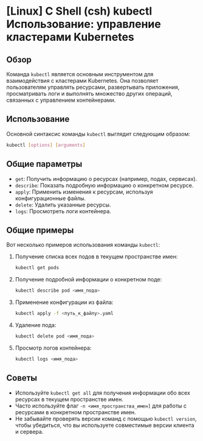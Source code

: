 # [Linux] C Shell (csh) kubectl Использование: управление кластерами Kubernetes

## Обзор
Команда `kubectl` является основным инструментом для взаимодействия с кластерами Kubernetes. Она позволяет пользователям управлять ресурсами, развертывать приложения, просматривать логи и выполнять множество других операций, связанных с управлением контейнерами.

## Использование
Основной синтаксис команды `kubectl` выглядит следующим образом:

```bash
kubectl [options] [arguments]
```

## Общие параметры
- `get`: Получить информацию о ресурсах (например, подах, сервисах).
- `describe`: Показать подробную информацию о конкретном ресурсе.
- `apply`: Применить изменения к ресурсам, используя конфигурационные файлы.
- `delete`: Удалить указанные ресурсы.
- `logs`: Просмотреть логи контейнера.

## Общие примеры
Вот несколько примеров использования команды `kubectl`:

1. Получение списка всех подов в текущем пространстве имен:
   ```bash
   kubectl get pods
   ```

2. Получение подробной информации о конкретном поде:
   ```bash
   kubectl describe pod <имя_пода>
   ```

3. Применение конфигурации из файла:
   ```bash
   kubectl apply -f <путь_к_файлу>.yaml
   ```

4. Удаление пода:
   ```bash
   kubectl delete pod <имя_пода>
   ```

5. Просмотр логов контейнера:
   ```bash
   kubectl logs <имя_пода>
   ```

## Советы
- Используйте `kubectl get all` для получения информации обо всех ресурсах в текущем пространстве имен.
- Часто используйте флаг `-n <имя_пространства_имен]` для работы с ресурсами в конкретном пространстве имен.
- Не забывайте проверять версии команд с помощью `kubectl version`, чтобы убедиться, что вы используете совместимые версии клиента и сервера.